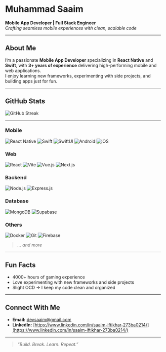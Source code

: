 # Muhammad Saaim  
**Mobile App Developer | Full Stack Engineer**  
*Crafting seamless mobile experiences with clean, scalable code*

---

## About Me  
I’m a passionate **Mobile App Developer** specializing in **React Native** and **Swift**, with **3+ years of experience** delivering high-performing mobile and web applications.  
I enjoy learning new frameworks, experimenting with side projects, and building apps just for fun.

---

## GitHub Stats  
![GitHub Streak](https://streak-stats.demolab.com?user=MSaaim&theme=dark)

---

### Mobile
![React Native](https://img.shields.io/badge/React%20Native-20232A?style=flat&logo=react&logoColor=61DAFB)
![Swift](https://img.shields.io/badge/Swift-FA7343?style=flat&logo=swift&logoColor=white)
![SwiftUI](https://img.shields.io/badge/SwiftUI-0C7D9D?style=flat&logo=swift&logoColor=white)
![Android](https://img.shields.io/badge/Android-3DDC84?style=flat&logo=android&logoColor=white)
![iOS](https://img.shields.io/badge/iOS-000000?style=flat&logo=apple&logoColor=white)

### Web
![React](https://img.shields.io/badge/React-20232A?style=flat&logo=react&logoColor=61DAFB)
![Vite](https://img.shields.io/badge/Vite-646CFF?style=flat&logo=vite&logoColor=FFD62E)
![Vue.js](https://img.shields.io/badge/Vue.js-35495E?style=flat&logo=vue.js&logoColor=4FC08D)
![Next.js](https://img.shields.io/badge/Next.js-000000?style=flat&logo=next.js&logoColor=white)

### Backend
![Node.js](https://img.shields.io/badge/Node.js-339933?style=flat&logo=node.js&logoColor=white)
![Express.js](https://img.shields.io/badge/Express.js-000000?style=flat&logo=express&logoColor=white)

### Database
![MongoDB](https://img.shields.io/badge/MongoDB-4EA94B?style=flat&logo=mongodb&logoColor=white)
![Supabase](https://img.shields.io/badge/Supabase-3ECF8E?style=flat&logo=supabase&logoColor=white)

### Others
![Docker](https://img.shields.io/badge/Docker-2496ED?style=flat&logo=docker&logoColor=white)
![Git](https://img.shields.io/badge/Git-F05032?style=flat&logo=git&logoColor=white)
![Firebase](https://img.shields.io/badge/Firebase-FFCA28?style=flat&logo=firebase&logoColor=black)

> *... and more*
---

## Fun Facts  
- 4000+ hours of gaming experience  
- Love experimenting with new frameworks and side projects  
- Slight OCD → I keep my code clean and organized

---

## Connect With Me  
- **Email:** [devsaaim@gmail.com](mailto:devsaaim@gmail.com)  
- **LinkedIn:** [https://www.linkedin.com/in/saaim-iftikhar-273ba0214/](https://www.linkedin.com/in/saaim-iftikhar-273ba0214/)

---

> *“Build. Break. Learn. Repeat.”*
